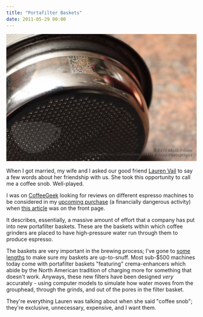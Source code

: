 ```yaml
---
title: "Portafilter Baskets"
date: 2011-05-29 00:00
---
```


 ![](/img/import/blog/2011/05/portafilter-baskets/4CC31DC5F5574778BFDA66F452C06F17.jpg)

When I got married, my wife and I asked our good friend [Lauren Vail](http://twitter.com/#!/laurenevail) to say a few words about her friendship with us. She took this opportunity to call me a coffee snob. Well-played.

I was on [CoffeeGeek](http://coffeegeek.com/) looking for reviews on different espresso machines to be considered in my [upcoming purchase](https://ashfurrow.com/index.php/2011/05/new-espresso-machine/) (a financially dangerous activity) when [this article](http://coffeegeek.com/opinions/markprince/04-29-2011) was on the front page.

It describes, essentially, a massive amount of effort that a company has put into new portafilter baskets. These are the baskets within which coffee grinders are placed to have high-pressure water run through them to produce espresso.

The baskets are very important in the brewing process; I've gone to [some lengths](http://atteroignorantiam.blogspot.com/2010/10/new-portafilter-baskets-have-arrived.html) to make sure my baskets are up-to-snuff. Most sub-$500 machines today come with portafilter baskets "featuring" crema-enhancers which abide by the North American tradition of charging more for something that doesn't work. Anyways, these new filters have been designed _very_ accurately - using computer models to simulate how water moves from the grouphead, through the grinds, and out of the pores in the filter basket.

They're everything Lauren was talking about when she said "coffee snob"; they're exclusive,&nbsp;unnecessary, expensive, and I want them.

<!-- more -->
